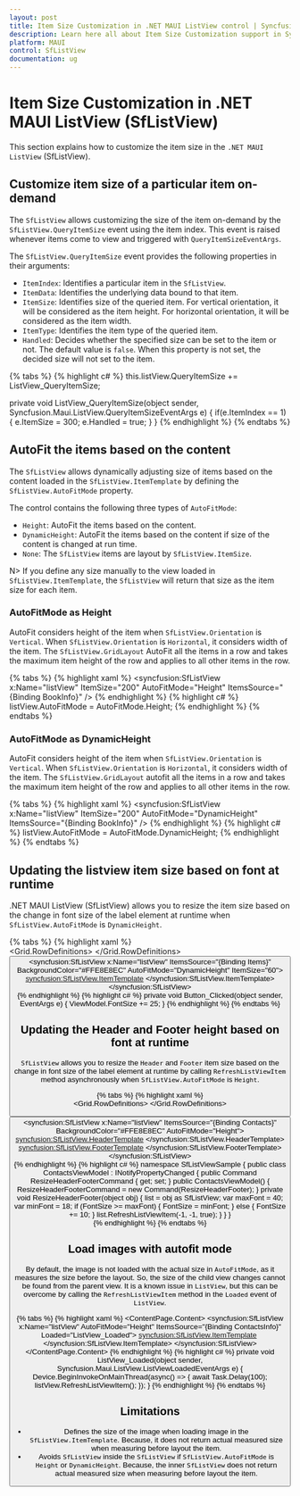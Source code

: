 ```yaml
---
layout: post
title: Item Size Customization in .NET MAUI ListView control | Syncfusion
description: Learn here all about Item Size Customization support in Syncfusion .NET MAUI ListView (SfListView) control and more.
platform: MAUI
control: SfListView
documentation: ug
---
```


# Item Size Customization in .NET MAUI ListView (SfListView)

This section explains how to customize the item size in the `.NET MAUI ListView` (SfListView).

## Customize item size of a particular item on-demand

The `SfListView` allows customizing the size of the item on-demand by the `SfListView.QueryItemSize` event using the item index. This event is raised whenever items come to view and triggered with `QueryItemSizeEventArgs`.

The `SfListView.QueryItemSize` event provides the following properties in their arguments:

 * `ItemIndex`: Identifies a particular item in the `SfListView`. 
 * `ItemData`: Identifies the underlying data bound to that item.
 * `ItemSize`: Identifies size of the queried item. For vertical orientation, it will be considered as the item height. For horizontal orientation, it will be considered as the item width.
 * `ItemType`: Identifies the item type of the queried item.
 * `Handled`: Decides whether the specified size can be set to the item or not. The default value is `false`. When this property is not set, the decided size will not set to the item.

{% tabs %}
{% highlight c# %}
this.listView.QueryItemSize += ListView_QueryItemSize;

private void ListView_QueryItemSize(object sender, Syncfusion.Maui.ListView.QueryItemSizeEventArgs e)
{
    if(e.ItemIndex == 1)
    {
        e.ItemSize = 300;
        e.Handled = true;
    }
}
{% endhighlight %}
{% endtabs %}

## AutoFit the items based on the content

The `SfListView` allows dynamically adjusting size of items based on the content loaded in the `SfListView.ItemTemplate` by defining the `SfListView.AutoFitMode` property.

The control contains the following three types of `AutoFitMode`:

 * `Height`: AutoFit the items based on the content.
 * `DynamicHeight`: AutoFit the items based on the content if size of the content is changed at run time.
 * `None`: The `SfListView` items are layout by `SfListView.ItemSize`.

 N> If you define any size manually to the view loaded in `SfListView.ItemTemplate`, the `SfListView` will return that size as the item size for each item.

### AutoFitMode as Height

AutoFit considers height of the item when `SfListView.Orientation` is `Vertical`. When `SfListView.Orientation` is `Horizontal`, it considers width of the item. The `SfListView.GridLayout` AutoFit all the items in a row and takes the maximum item height of the row and applies to all other items in the row.

{% tabs %}
{% highlight xaml %}
<ContentPage xmlns:syncfusion="clr-namespace:Syncfusion.Maui.ListView;assembly=Syncfusion.Maui.ListView">
  <syncfusion:SfListView x:Name="listView" 
                    ItemSize="200"
                    AutoFitMode="Height"
                    ItemsSource="{Binding BookInfo}" />
</ContentPage>
{% endhighlight %}
{% highlight c# %}
listView.AutoFitMode = AutoFitMode.Height; 
{% endhighlight %}
{% endtabs %}

### AutoFitMode as DynamicHeight

AutoFit considers height of the item when `SfListView.Orientation` is `Vertical`. When `SfListView.Orientation` is `Horizontal`, it considers width of the item. The `SfListView.GridLayout` autofit all the items in a row and takes the maximum item height of the row and applies to all other items in the row.

{% tabs %}
{% highlight xaml %}
<ContentPage xmlns:syncfusion="clr-namespace:Syncfusion.Maui.ListView;assembly=Syncfusion.Maui.ListView">
  <syncfusion:SfListView x:Name="listView" 
                    ItemSize="200"
                    AutoFitMode="DynamicHeight"
                    ItemsSource="{Binding BookInfo}" />
</ContentPage>
{% endhighlight %}
{% highlight c# %}
listView.AutoFitMode = AutoFitMode.DynamicHeight; 
{% endhighlight %}
{% endtabs %}

## Updating the listview item size based on font at runtime

.NET MAUI ListView (SfListView) allows you to resize the item size based on the change in font size of the label element at runtime when `SfListView.AutoFitMode` is `DynamicHeight`.

{% tabs %}
{% highlight xaml %}
<ContentPage xmlns:syncfusion="clr-namespace:Syncfusion.Maui.ListView;assembly=Syncfusion.Maui.ListView">       
 <Grid>
    <Grid.RowDefinitions>
        <RowDefinition Height="50"/>
        <RowDefinition Height="*"/>
    </Grid.RowDefinitions>
    <Button Text="Modify FontSize" Clicked="Button_Clicked"/>
    <syncfusion:SfListView x:Name="listView" 
                ItemsSource="{Binding Items}"
                BackgroundColor="#FFE8E8EC"
                AutoFitMode="DynamicHeight"
                ItemSize="60">
        <syncfusion:SfListView.ItemTemplate>
            <DataTemplate>
                <Grid x:Name="grid" RowSpacing="1">
                    <Label LineBreakMode="NoWrap"
                    TextColor="#474747"
                    FontSize="{Binding BindingContext.FontSize, Source={x:Reference Name=listView}}"
                    Text="{Binding ContactName}">
                    </Label>
                </Grid>
            </DataTemplate>
        </syncfusion:SfListView.ItemTemplate>
    </syncfusion:SfListView>                
</ContentPage>
{% endhighlight %}
{% highlight c# %}
private void Button_Clicked(object sender, EventArgs e)
{
    ViewModel.FontSize += 25;
}
{% endhighlight %}
{% endtabs %}

## Updating the Header and Footer height based on font at runtime

`SfListView` allows you to resize the `Header` and `Footer` item size based on the change in font size of the label element at runtime by calling `RefreshListViewItem` method asynchronously when `SfListView.AutoFitMode` is `Height`.

{% tabs %}
{% highlight xaml %}
<ContentPage xmlns:syncfusion="clr-namespace:Syncfusion.Maui.ListView;assembly=Syncfusion.Maui.ListView">       
 <Grid>
    <Grid.RowDefinitions>
        <RowDefinition Height="50"/>
        <RowDefinition Height="*"/>
    </Grid.RowDefinitions>
    <Button Text="Change FontSize" Command="{Binding ResizeHeaderFooterCommand}" CommandParameter="{x:Reference listView}"/>
    <syncfusion:SfListView x:Name="listView" 
                ItemsSource="{Binding Contacts}"
                BackgroundColor="#FFE8E8EC"
                AutoFitMode="Height">
                <syncfusion:SfListView.HeaderTemplate>
                    <DataTemplate>
                        <ViewCell>
                            <Grid>
                                <Label Text="Contact Details"
                                       FontSize="{Binding BindingContext.FontSize, Source={x:Reference listView}}"/>
                            </Grid>
                        </ViewCell>
                    </DataTemplate>
                </syncfusion:SfListView.HeaderTemplate>
                <syncfusion:SfListView.FooterTemplate>
                    <DataTemplate>
                        <ViewCell>
                            <Grid >
                                <Label Text="Contacts Count" FontSize="{Binding BindingContext.FontSize, Source={x:Reference listView}}"/>
                                <Label Text="{Binding Contacts.Count}" FontSize="{Binding BindingContext.FontSize, Source={x:Reference listView}}"/>
                            </Grid>
                        </ViewCell>
                    </DataTemplate>
                </syncfusion:SfListView.FooterTemplate>
    </syncfusion:SfListView>                
</ContentPage>
{% endhighlight %}
{% highlight c# %}
namespace SfListViewSample
{
    public class ContactsViewModel : INotifyPropertyChanged
    {
        public Command ResizeHeaderFooterCommand { get; set; }
        public ContactsViewModel()
        {
           ResizeHeaderFooterCommand = new Command(ResizeHeaderFooter);
        }
        private void ResizeHeaderFooter(object obj)
        {
            list = obj as SfListView;
            var maxFont = 40;
            var minFont = 18;
            if (FontSize >= maxFont)
            {
                FontSize = minFont;
            }
            else
            {
                FontSize += 10;
            }
            list.RefreshListViewItem(-1, -1, true);
        }
    }
}       
{% endhighlight %}
{% endtabs %}

## Load images with autofit mode

By default, the image is not loaded with the actual size in `AutoFitMode`, as it measures the size before the layout. So, the size of the child view changes cannot be found from the parent view. It is a known issue in `ListView`, but this can be overcome by calling the `RefreshListViewItem` method in the `Loaded` event of `ListView`.

{% tabs %}
{% highlight xaml %}
<ContentPage xmlns:syncfusion="clr-namespace:Syncfusion.Maui.ListView;assembly=Syncfusion.Maui.ListView">
    <ContentPage.Content>
        <Grid>
            <syncfusion:SfListView x:Name="listView" 
                                   AutoFitMode="Height"
                                   ItemsSource="{Binding ContactsInfo}"
                                   Loaded="ListView_Loaded">
                <syncfusion:SfListView.ItemTemplate>
                    <DataTemplate>
                        <StackLayout>
                            <StackLayout>
                                <Label Text="{Binding ContactName}" />
                                <Label Text="{Binding ContactNumber}"  />
                            </StackLayout>
                            <Image Source="{Binding ContactImage}"  />
                        </StackLayout>
                    </DataTemplate>
                </syncfusion:SfListView.ItemTemplate>
            </syncfusion:SfListView>
        </Grid>
    </ContentPage.Content>
</ContentPage>
{% endhighlight %}
{% highlight c# %}
private void ListView_Loaded(object sender, Syncfusion.Maui.ListView.ListViewLoadedEventArgs e)
{
    Device.BeginInvokeOnMainThread(async() =>
    {
        await Task.Delay(100);
        listView.RefreshListViewItem();
    });
}
{% endhighlight %}
{% endtabs %}

## Limitations

 * Defines the size of the image when loading image in the `SfListView.ItemTemplate`. Because, it does not return actual measured size when measuring before layout the item.
 * Avoids `SfListView` inside the `SfListView` if `SfListView.AutoFitMode` is `Height` or `DynamicHeight`. Because, the inner `SfListView` does not return actual measured size when measuring before layout the item.
                                                                                                                                                                 